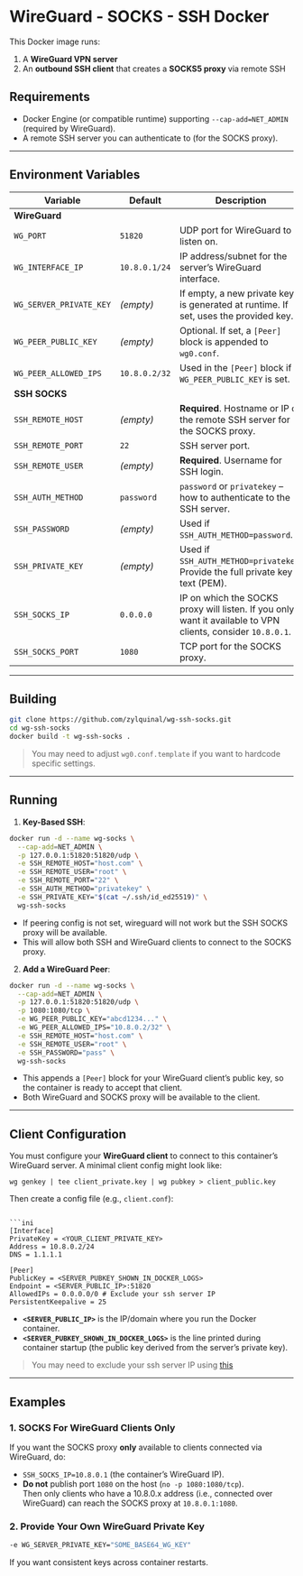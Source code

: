 # WireGuard - SOCKS - SSH Docker

This Docker image runs:
1. A **WireGuard VPN server**
2. An **outbound SSH client** that creates a **SOCKS5 proxy** via remote SSH

## Requirements
- Docker Engine (or compatible runtime) supporting `--cap-add=NET_ADMIN` (required by WireGuard).
- A remote SSH server you can authenticate to (for the SOCKS proxy).

---

## Environment Variables

| Variable                | Default       | Description                                                                                                 |
|-------------------------|---------------|-------------------------------------------------------------------------------------------------------------|
| **WireGuard**           |               |                                                                                                             |
| `WG_PORT`               | `51820`       | UDP port for WireGuard to listen on.                                                                        |
| `WG_INTERFACE_IP`       | `10.8.0.1/24` | IP address/subnet for the server’s WireGuard interface.                                                     |
| `WG_SERVER_PRIVATE_KEY` | *(empty)*     | If empty, a new private key is generated at runtime. If set, uses the provided key.                         |
| `WG_PEER_PUBLIC_KEY`    | *(empty)*     | Optional. If set, a `[Peer]` block is appended to `wg0.conf`.                                               |
| `WG_PEER_ALLOWED_IPS`   | `10.8.0.2/32` | Used in the `[Peer]` block if `WG_PEER_PUBLIC_KEY` is set.                                                  |
| **SSH SOCKS**           |               |                                                                                                             |
| `SSH_REMOTE_HOST`       | *(empty)*     | **Required**. Hostname or IP of the remote SSH server for the SOCKS proxy.                                  |
| `SSH_REMOTE_PORT`       | `22`          | SSH server port.                                                                                            |
| `SSH_REMOTE_USER`       | *(empty)*     | **Required**. Username for SSH login.                                                                       |
| `SSH_AUTH_METHOD`       | `password`    | `password` or `privatekey` – how to authenticate to the SSH server.                                         |
| `SSH_PASSWORD`          | *(empty)*     | Used if `SSH_AUTH_METHOD=password`.                                                                         |
| `SSH_PRIVATE_KEY`       | *(empty)*     | Used if `SSH_AUTH_METHOD=privatekey`. Provide the full private key text (PEM).                              |
| `SSH_SOCKS_IP`          | `0.0.0.0`     | IP on which the SOCKS proxy will listen. If you only want it available to VPN clients, consider `10.8.0.1`. |
| `SSH_SOCKS_PORT`        | `1080`        | TCP port for the SOCKS proxy.                                                                               |

---

## Building

```bash
git clone https://github.com/zylquinal/wg-ssh-socks.git
cd wg-ssh-socks
docker build -t wg-ssh-socks .
```

> You may need to adjust `wg0.conf.template` if you want to hardcode specific settings.

---

## Running

1. **Key-Based SSH**:
```bash
docker run -d --name wg-socks \
  --cap-add=NET_ADMIN \
  -p 127.0.0.1:51820:51820/udp \
  -e SSH_REMOTE_HOST="host.com" \
  -e SSH_REMOTE_USER="root" \
  -e SSH_REMOTE_PORT="22" \
  -e SSH_AUTH_METHOD="privatekey" \
  -e SSH_PRIVATE_KEY="$(cat ~/.ssh/id_ed25519)" \
  wg-ssh-socks
```
- If peering config is not set, wireguard will not work but the SSH SOCKS proxy will be available.
- This will allow both SSH and WireGuard clients to connect to the SOCKS proxy.

2. **Add a WireGuard Peer**:
```bash
docker run -d --name wg-socks \
  --cap-add=NET_ADMIN \
  -p 127.0.0.1:51820:51820/udp \
  -p 1080:1080/tcp \
  -e WG_PEER_PUBLIC_KEY="abcd1234..." \
  -e WG_PEER_ALLOWED_IPS="10.8.0.2/32" \
  -e SSH_REMOTE_HOST="host.com" \
  -e SSH_REMOTE_USER="root" \
  -e SSH_PASSWORD="pass" \
  wg-ssh-socks
```
- This appends a `[Peer]` block for your WireGuard client’s public key, so the container is ready to accept that client.
- Both WireGuard and SOCKS proxy will be available to the client.

---

## Client Configuration

You must configure your **WireGuard client** to connect to this container’s WireGuard server. A minimal client config might look like:

```shell
wg genkey | tee client_private.key | wg pubkey > client_public.key
```

Then create a config file (e.g., `client.conf`):
```

```ini
[Interface]
PrivateKey = <YOUR_CLIENT_PRIVATE_KEY>
Address = 10.8.0.2/24
DNS = 1.1.1.1

[Peer]
PublicKey = <SERVER_PUBKEY_SHOWN_IN_DOCKER_LOGS>
Endpoint = <SERVER_PUBLIC_IP>:51820
AllowedIPs = 0.0.0.0/0 # Exclude your ssh server IP
PersistentKeepalive = 25
```
- **`<SERVER_PUBLIC_IP>`** is the IP/domain where you run the Docker container.
- **`<SERVER_PUBKEY_SHOWN_IN_DOCKER_LOGS>`** is the line printed during container startup (the public key derived from the server’s private key).

> You may need to exclude your ssh server IP using [this](https://www.procustodibus.com/blog/2021/03/wireguard-allowedips-calculator/)

---

## Examples

### 1. SOCKS For WireGuard Clients Only
If you want the SOCKS proxy **only** available to clients connected via WireGuard, do:
- `SSH_SOCKS_IP=10.8.0.1` (the container’s WireGuard IP).
- **Do not** publish port `1080` on the host (`no -p 1080:1080/tcp`).  
  Then only clients who have a 10.8.0.x address (i.e., connected over WireGuard) can reach the SOCKS proxy at `10.8.0.1:1080`.

### 2. Provide Your Own WireGuard Private Key
```bash
-e WG_SERVER_PRIVATE_KEY="SOME_BASE64_WG_KEY"
```
If you want consistent keys across container restarts.